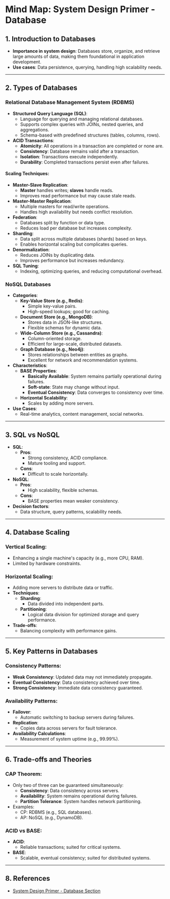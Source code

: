 # Mind Map: System Design Primer - Database

## 1. Introduction to Databases
   - **Importance in system design**: Databases store, organize, and retrieve large amounts of data, making them foundational in application development.
   - **Use cases**: Data persistence, querying, handling high scalability needs.

---

## 2. Types of Databases

### **Relational Database Management System (RDBMS)**
   - **Structured Query Language (SQL)**:
     - Language for querying and managing relational databases.
     - Supports complex queries with JOINs, nested queries, and aggregations.
     - Schema-based with predefined structures (tables, columns, rows).
   - **ACID Transactions**:
     - **Atomicity**: All operations in a transaction are completed or none are.
     - **Consistency**: Database remains valid after a transaction.
     - **Isolation**: Transactions execute independently.
     - **Durability**: Completed transactions persist even after failures.

#### **Scaling Techniques**:
   - **Master-Slave Replication**:
     - **Master** handles writes; **slaves** handle reads.
     - Improves read performance but may cause stale reads.
   - **Master-Master Replication**:
     - Multiple masters for read/write operations.
     - Handles high availability but needs conflict resolution.
   - **Federation**:
     - Databases split by function or data type.
     - Reduces load per database but increases complexity.
   - **Sharding**:
     - Data split across multiple databases (shards) based on keys.
     - Enables horizontal scaling but complicates queries.
   - **Denormalization**:
     - Reduces JOINs by duplicating data.
     - Improves performance but increases redundancy.
   - **SQL Tuning**:
     - Indexing, optimizing queries, and reducing computational overhead.

### **NoSQL Databases**
   - **Categories**:
     - **Key-Value Store (e.g., Redis)**:
       - Simple key-value pairs.
       - High-speed lookups; good for caching.
     - **Document Store (e.g., MongoDB)**:
       - Stores data in JSON-like structures.
       - Flexible schemas for dynamic data.
     - **Wide-Column Store (e.g., Cassandra)**:
       - Column-oriented storage.
       - Efficient for large-scale, distributed datasets.
     - **Graph Database (e.g., Neo4j)**:
       - Stores relationships between entities as graphs.
       - Excellent for network and recommendation systems.
   - **Characteristics**:
     - **BASE Properties**:
       - **Basically Available**: System remains partially operational during failures.
       - **Soft-state**: State may change without input.
       - **Eventual Consistency**: Data converges to consistency over time.
     - **Horizontal Scalability**:
       - Scales by adding more servers.
   - **Use Cases**:
     - Real-time analytics, content management, social networks.

---

## 3. SQL vs NoSQL
   - **SQL**:
     - **Pros**:
       - Strong consistency, ACID compliance.
       - Mature tooling and support.
     - **Cons**:
       - Difficult to scale horizontally.
   - **NoSQL**:
     - **Pros**:
       - High scalability, flexible schemas.
     - **Cons**:
       - BASE properties mean weaker consistency.
   - **Decision factors**:
     - Data structure, query patterns, scalability needs.

---

## 4. Database Scaling

### **Vertical Scaling**:
   - Enhancing a single machine's capacity (e.g., more CPU, RAM).
   - Limited by hardware constraints.

### **Horizontal Scaling**:
   - Adding more servers to distribute data or traffic.
   - **Techniques**:
     - **Sharding**:
       - Data divided into independent parts.
     - **Partitioning**:
       - Logical data division for optimized storage and query performance.
   - **Trade-offs**:
     - Balancing complexity with performance gains.

---

## 5. Key Patterns in Databases

### **Consistency Patterns**:
   - **Weak Consistency**: Updated data may not immediately propagate.
   - **Eventual Consistency**: Data consistency achieved over time.
   - **Strong Consistency**: Immediate data consistency guaranteed.

### **Availability Patterns**:
   - **Failover**:
     - Automatic switching to backup servers during failures.
   - **Replication**:
     - Copies data across servers for fault tolerance.
   - **Availability Calculations**:
     - Measurement of system uptime (e.g., 99.99%).

---

## 6. Trade-offs and Theories

### **CAP Theorem**:
   - Only two of three can be guaranteed simultaneously:
     - **Consistency**: Data consistency across servers.
     - **Availability**: System remains operational during failures.
     - **Partition Tolerance**: System handles network partitioning.
   - Examples:
     - CP: RDBMS (e.g., SQL databases).
     - AP: NoSQL (e.g., DynamoDB).

### **ACID vs BASE**:
   - **ACID**:
     - Reliable transactions; suited for critical systems.
   - **BASE**:
     - Scalable, eventual consistency; suited for distributed systems.

---

## 8. References
   - [System Design Primer - Database Section](https://github.com/donnemartin/system-design-primer)